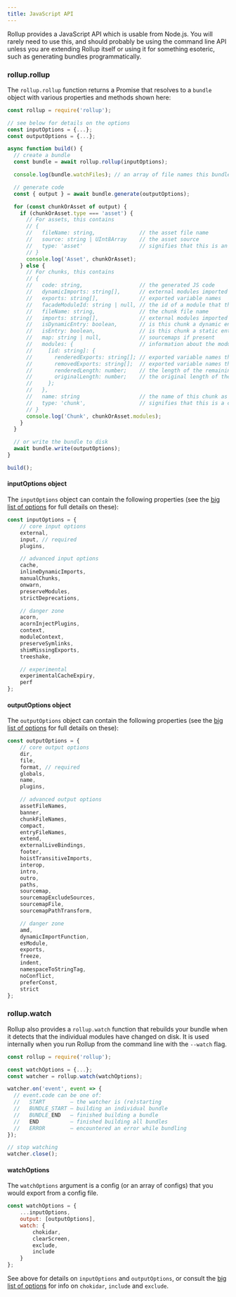 ```yaml
---
title: JavaScript API
---
```


Rollup provides a JavaScript API which is usable from Node.js. You will rarely need to use this, and should probably be using the command line API unless you are extending Rollup itself or using it for something esoteric, such as generating bundles programmatically.

### rollup.rollup

The `rollup.rollup` function returns a Promise that resolves to a `bundle` object with various properties and methods shown here:

```javascript
const rollup = require('rollup');

// see below for details on the options
const inputOptions = {...};
const outputOptions = {...};

async function build() {
  // create a bundle
  const bundle = await rollup.rollup(inputOptions);

  console.log(bundle.watchFiles); // an array of file names this bundle depends on

  // generate code
  const { output } = await bundle.generate(outputOptions);

  for (const chunkOrAsset of output) {
    if (chunkOrAsset.type === 'asset') {
      // For assets, this contains
      // {
      //   fileName: string,              // the asset file name
      //   source: string | UInt8Array    // the asset source
      //   type: 'asset'                  // signifies that this is an asset
      // }
      console.log('Asset', chunkOrAsset);
    } else {
      // For chunks, this contains
      // {
      //   code: string,                  // the generated JS code
      //   dynamicImports: string[],      // external modules imported dynamically by the chunk
      //   exports: string[],             // exported variable names
      //   facadeModuleId: string | null, // the id of a module that this chunk corresponds to
      //   fileName: string,              // the chunk file name
      //   imports: string[],             // external modules imported statically by the chunk
      //   isDynamicEntry: boolean,       // is this chunk a dynamic entry point
      //   isEntry: boolean,              // is this chunk a static entry point
      //   map: string | null,            // sourcemaps if present
      //   modules: {                     // information about the modules in this chunk
      //     [id: string]: {
      //       renderedExports: string[]; // exported variable names that were included
      //       removedExports: string[];  // exported variable names that were removed
      //       renderedLength: number;    // the length of the remaining code in this module
      //       originalLength: number;    // the original length of the code in this module
      //     };
      //   },
      //   name: string                   // the name of this chunk as used in naming patterns
      //   type: 'chunk',                 // signifies that this is a chunk
      // }
      console.log('Chunk', chunkOrAsset.modules);
    }
  }

  // or write the bundle to disk
  await bundle.write(outputOptions);
}

build();
```

#### inputOptions object

The `inputOptions` object can contain the following properties (see the [big list of options](#big-list-of-options) for full details on these):

```js
const inputOptions = {
	// core input options
	external,
	input, // required
	plugins,

	// advanced input options
	cache,
	inlineDynamicImports,
	manualChunks,
	onwarn,
	preserveModules,
	strictDeprecations,

	// danger zone
	acorn,
	acornInjectPlugins,
	context,
	moduleContext,
	preserveSymlinks,
	shimMissingExports,
	treeshake,

	// experimental
	experimentalCacheExpiry,
	perf
};
```

#### outputOptions object

The `outputOptions` object can contain the following properties (see the [big list of options](#big-list-of-options) for full details on these):

```js
const outputOptions = {
	// core output options
	dir,
	file,
	format, // required
	globals,
	name,
	plugins,

	// advanced output options
	assetFileNames,
	banner,
	chunkFileNames,
	compact,
	entryFileNames,
	extend,
	externalLiveBindings,
	footer,
	hoistTransitiveImports,
	interop,
	intro,
	outro,
	paths,
	sourcemap,
	sourcemapExcludeSources,
	sourcemapFile,
	sourcemapPathTransform,

	// danger zone
	amd,
	dynamicImportFunction,
	esModule,
	exports,
	freeze,
	indent,
	namespaceToStringTag,
	noConflict,
	preferConst,
	strict
};
```

### rollup.watch

Rollup also provides a `rollup.watch` function that rebuilds your bundle when it detects that the individual modules have changed on disk. It is used internally when you run Rollup from the command line with the `--watch` flag.

```js
const rollup = require('rollup');

const watchOptions = {...};
const watcher = rollup.watch(watchOptions);

watcher.on('event', event => {
  // event.code can be one of:
  //   START        — the watcher is (re)starting
  //   BUNDLE_START — building an individual bundle
  //   BUNDLE_END   — finished building a bundle
  //   END          — finished building all bundles
  //   ERROR        — encountered an error while bundling
});

// stop watching
watcher.close();
```

#### watchOptions

The `watchOptions` argument is a config (or an array of configs) that you would export from a config file.

```js
const watchOptions = {
	...inputOptions,
	output: [outputOptions],
	watch: {
		chokidar,
		clearScreen,
		exclude,
		include
	}
};
```

See above for details on `inputOptions` and `outputOptions`, or consult the [big list of options](#big-list-of-options) for info on `chokidar`, `include` and `exclude`.
